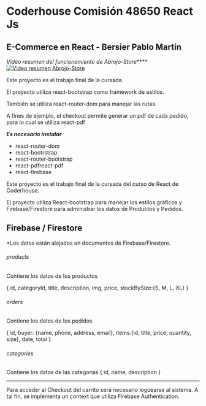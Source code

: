 # Coderhouse Comisión 48650 React Js

## E-Commerce en React - Bersier Pablo Martín

*Video resumen del funcionamiento de Abrojo-Store*****[![Video resumen Abrojo-Store](https://img.youtube.com/vi/tqFvd7_1Op0/0.jpg)](https://www.youtube.com/watch?v=tqFvd7_1Op0)

Este proyecto es el trabajo final de la cursada.

El proyecto utiliza react-bootstrap como framework de estilos.

También se utiliza react-router-dom para manejar las rutas.

A fines de ejemplo, el checkout permite generar un pdf de cada pedido, para lo cual se utiliza react-pdf

***Es necesario instalar***

* react-router-dom
* react-bootrstrap
* react-router-bootstrap
* react-pdfreact-pdf
* react-firebase

Este proyecto es el trabajo final de la cursada del curso de React de Coderhouse.

El proyecto utiliza React-bootstrap para manejar los estilos gráficos y Firebase/Firestore para administrar los datos de Productos y Pedidos.

## Firebase / Firestore

*Los datos están alojados en documentos de Firebase/Firestore.

###### products

Contiene los datos de los productos

{ id, categoryId, title, description, img, price, stockBySize:{S, M, L, XL} }

###### orders

Contiene los datos de los pedidos

{ id, buyer: {name, phone, address, email}, items:{id, title, price, quantity, size}, date, total }

###### categories

Contiene los datos de las categorías { id, name, description }

---

Para acceder al Checkout del carrito será necesario loguearse al sistema. A tal fin, se implementa un context que utiliza Firebase Authentication.
